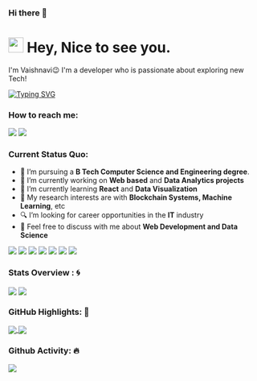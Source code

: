 ### Hi there 👋

<h1><img src="https://emojis.slackmojis.com/emojis/images/1531849430/4246/blob-sunglasses.gif?1531849430" width="30"/> Hey, Nice to see you.</h1>

I'm Vaishnavi😉 I'm a developer who is passionate about exploring new Tech!

[![Typing SVG](https://readme-typing-svg.herokuapp.com?vCenter=true&width=500&lines=Enthusiastic+Developer;Python+and+Web+Developer;Passionate+about+Tech)](https://git.io/typing-svg)

### How to reach me: 
<a href="mailto: vaishugiri001@gmail.com">
<img src="https://img.shields.io/badge/-vaishugiri001%40gmail.com-7B83EB?&style=for-the-badge&logo=Microsoft-outlook&logoColor=white" ></a> <a href="https://www.linkedin.com/in/vaishnavi-v-v-258176191/"><img src="https://img.shields.io/badge/Vaishnavi-%230077B5.svg?&style=for-the-badge&logo=linkedin&logoColor=white" ></a> 

### Current Status Quo:

- 💼 I’m pursuing a <strong>B Tech Computer Science and Engineering degree</strong>.
- 🔭 I’m currently working on <strong>Web based</strong> and <strong>Data Analytics projects</strong>
- 🌱 I’m currently learning <strong>React</strong> and <strong>Data Visualization</strong>
- 🤔 My research interests are with <strong>Blockchain Systems, Machine Learning</strong>, etc
- 🔍 I’m looking for career opportunities in the <strong>IT</strong> industry
- 💬 Feel free to discuss with me about <strong>Web Development and Data Science</strong>

<img src="https://img.shields.io/badge/Java%20-%23E00033.svg?&style=for-the-badge&logo=java&logoColor=white">   <img src="https://img.shields.io/badge/python%20-%2314354C.svg?&style=for-the-badge&logo=python&logoColor=white">   <img src="https://img.shields.io/badge/c++%20-%2300599C.svg?&style=for-the-badge&logo=c%2B%2B&logoColor=white">   <img src="https://img.shields.io/badge/javascript%20-%23323330.svg?&style=for-the-badge&logo=javascript&logoColor=%23F7DF1E">   <img src="https://img.shields.io/badge/PHP%20-%23777BB4.svg?&style=for-the-badge&logo=php&logoColor=white"> <img src="https://img.shields.io/badge/git%20-%23F05032.svg?&style=for-the-badge&logo=git&logoColor=white"/>   <img src="http://img.shields.io/badge/-VS%20Code-000000?style=for-the-badge&logo=Visual-studio-code&logoColor=blue"> 

### Stats Overview : :cyclone:
<img align="center" src="https://github-readme-stats.vercel.app/api?username=VaishnaviVV&show_icons=true&count_private=true&hide=stars&include_all_commits=false&theme=material-palenight" />
<img align="center" src="https://github-profile-trophy.vercel.app/?username=VaishnaviVV&theme=dracula&no-bg=true&row=1"/>


### GitHub Highlights: :blossom:
<a href="">
  <img align="center" src="https://github-readme-stats.vercel.app/api/top-langs/?username=VaishnaviVV&langs_count=8&layout=compact&theme=material-palenight&hide=html,Tcl" />
</a>
<a href="">
  <img align="center" src="http://github-readme-streak-stats.herokuapp.com?user=VaishnaviVV&theme=material-palenight"/>
</a>

### Github Activity: 🔥 
<img align="center" src="https://activity-graph.herokuapp.com/graph?username=VaishnaviVV&theme=dracula&color=B994E6&bg_color=2B2D3D" />
